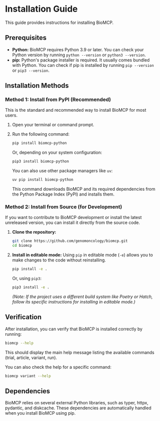 # Installation Guide

This guide provides instructions for installing BioMCP.

## Prerequisites

- **Python:** BioMCP requires Python 3.9 or later. You can check your Python version by running `python --version` or `python3 --version`.
- **pip:** Python's package installer is required. It usually comes bundled with Python. You can check if pip is installed by running `pip --version` or `pip3 --version`.

## Installation Methods

### Method 1: Install from PyPI (Recommended)

This is the standard and recommended way to install BioMCP for most users.

1.  Open your terminal or command prompt.
2.  Run the following command:

    ```bash
    pip install biomcp-python
    ```

    Or, depending on your system configuration:

    ```bash
    pip3 install biomcp-python
    ```

    You can also use other package managers like `uv`:

    ```bash
    uv pip install biomcp-python
    ```

    This command downloads BioMCP and its required dependencies from the Python Package Index (PyPI) and installs them.

### Method 2: Install from Source (for Development)

If you want to contribute to BioMCP development or install the latest unreleased version, you can install it directly from the source code.

1.  **Clone the repository:**

    ```bash
    git clone https://github.com/genomoncology/biomcp.git
    cd biomcp
    ```

2.  **Install in editable mode:** Using `pip` in editable mode (`-e`) allows you to make changes to the code without reinstalling.
    ```bash
    pip install -e .
    ```
    Or, using `pip3`:
    ```bash
    pip3 install -e .
    ```
    _(Note: If the project uses a different build system like Poetry or Hatch, follow its specific instructions for installing in editable mode.)_

## Verification

After installation, you can verify that BioMCP is installed correctly by running:

```bash
biomcp --help
```

This should display the main help message listing the available commands (trial, article, variant, run).

You can also check the help for a specific command:

```bash
biomcp variant --help
```

## Dependencies

BioMCP relies on several external Python libraries, such as typer, httpx, pydantic, and diskcache. These dependencies are automatically handled when you install BioMCP using pip.
